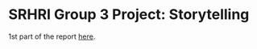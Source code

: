 # SRHRI Group 3 Project: Storytelling

1st part of the report [here](https://github.com/joaosantos15/srhr-g3/blob/master/report.pdf).
